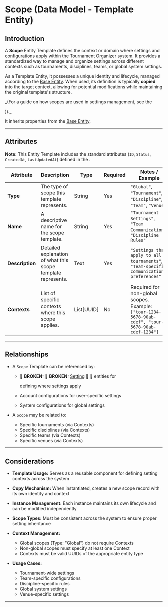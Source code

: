 # **Scope** (Data Model - Template Entity)

## **Introduction**

A **Scope** Entity Template defines the context or domain where settings and configurations apply within the Tournament
Organizer system. It provides a standardized way to manage and organize settings across different contexts such as
tournaments, disciplines, teams, or global system settings.

As a Template Entity, it possesses a unique identity and lifecycle, managed according to the [Base Entity](../../../foundation/base_entity.md). When used, its
definition is typically **copied** into the target context, allowing for potential modifications while maintaining the
original template's structure.

_(For a guide on how scopes are used in settings management, see the
<!-- [User Guide: Account Settings](# ../user_guide/ (TODO: Create user guide) -->))._

It inherits properties from the [Base Entity](../../../foundation/base_entity.md).

---

## **Attributes**

**Note:** This Entity Template includes the standard attributes (`ID`, `Status`, `CreatedAt`, `LastUpdatedAt`) defined
in the .

| Attribute       | Description                                                  | Type       | Required | Notes / Example                                                                                     |
| --------------- | ------------------------------------------------------------ | ---------- | -------- | --------------------------------------------------------------------------------------------------- |
| **Type**        | The type of scope this template represents.                  | String     | Yes      | `"Global"`, `"Tournament"`, `"Discipline"`, `"Team"`, `"Venue"`                                     |
| **Name**        | A descriptive name for the scope template.                   | String     | Yes      | `"Tournament Settings"`, `"Team Communication"`, `"Discipline Rules"`                               |
| **Description** | Detailed explanation of what this scope template represents. | Text       | Yes      | `"Settings that apply to all tournaments"`, `"Team-specific communication preferences"`             |
| **Contexts**    | List of specific contexts where this scope applies.          | List[UUID] | No       | Required for non-global scopes. Example: `["tour-1234-5678-90ab-cdef", "tour-5678-90ab-cdef-1234"]` |

---

## **Relationships**

- A `Scope` Template can be referenced by:

  - 🚨 **BROKEN:** 🚨 **BROKEN:** [Setting](../../role/permission/README.md) 🚨 🚨 entities for

    defining where settings apply

  - Account configurations for user-specific settings
  - System configurations for global settings

- A `Scope` may be related to:

  - Specific tournaments (via Contexts)
  - Specific disciplines (via Contexts)
  - Specific teams (via Contexts)
  - Specific venues (via Contexts)

---

## **Considerations**

- **Template Usage:** Serves as a reusable component for defining setting contexts across the system
- **Copy Mechanism:** When instantiated, creates a new scope record with its own identity and context
- **Instance Management:** Each instance maintains its own lifecycle and can be modified independently
- **Scope Types:** Must be consistent across the system to ensure proper setting inheritance
- **Context Management:**

  - Global scopes (Type: "Global") do not require Contexts
  - Non-global scopes must specify at least one Context
  - Contexts must be valid UUIDs of the appropriate entity type

- **Usage Cases:**

  - Tournament-wide settings
  - Team-specific configurations
  - Discipline-specific rules
  - Global system settings
  - Venue-specific settings

---
